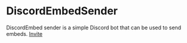 # DiscordEmbedSender

DiscordEmbed sender is a simple Discord bot that can be used to send embeds. [Invite](https://discord.com/api/oauth2/authorize?client_id=1074009731397595246&permissions=8&scope=bot%20applications.commands)
